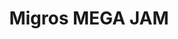 ---
ee_id: '192'
site: '1'
type: '2'
long_id: 2005-028 Migros Nintendo Mega Jam
url: 2005-028-migros-nintendo-mega-jam
year: '2005'
medium: Sharpie on CDs.
commission:
add_credit:
dims:
pitch: "Free CD given away during exhibition. Edition unknown. \n"
ps: |-
  <p>​​For a few years, 4 every show I did I had free CD takeaways with music on them (or were they 5$?, I can't remember). This CD was both given away, and played during a show I

  did at the Migros museum in 2005. The music was an improvisation on a Nintendo NES music sequencer I was working on at the time, and which would eventually power the music in a vid I made that year called Super Mario Movie.&nbsp; :)</p>
live_url:
related: "[20] 2005-001 Super Mario Movie - supermariomovie"
title: Migros MEGA JAM
youtube:
imgs: "{filedir_1}migros-jam-2005-028-full-database-ih.jpg"
subheading:
year2: '2005'
download:
add_credits:
related_code:
! '':
layout: things-i-made
---